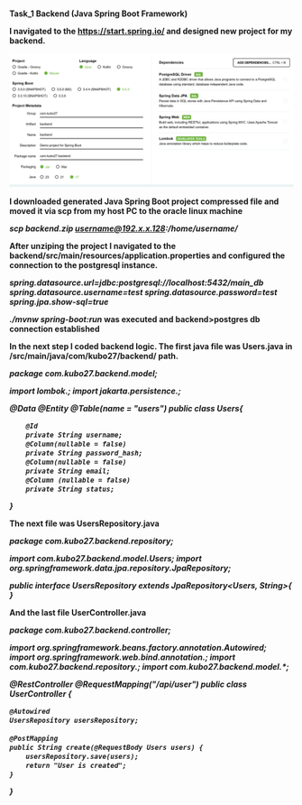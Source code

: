 <br><b>Task_1 Backend (Java Spring Boot Framework)<b>

I navigated to the https://start.spring.io/ and designed new project for my backend.

![alt text](image.png)

I downloaded generated Java Spring Boot project compressed file and moved it via scp from my host PC to the oracle linux machine

<i>scp backend.zip username@192.x.x.128:/home/username/</i>

After unziping the project I navigated to the backend/src/main/resources/application.properties and configured the connection to the postgresql instance.

<i>spring.datasource.url=jdbc:postgresql://localhost:5432/main_db
spring.datasource.username=test
spring.datasource.password=test
spring.jpa.show-sql=true</i>

<i> ./mvnw spring-boot:run </i> was executed and backend>postgres db connection established

In the next step I coded backend logic. The first java file was Users.java in /src/main/java/com/kubo27/backend/ path.

<i>
package com.kubo27.backend.model;

import lombok.*;
import jakarta.persistence.*;

@Data
@Entity
@Table(name = "users")
public class Users{

        @Id
        private String username;
        @Column(nullable = false)
        private String password_hash;
        @Column(nullable = false)
        private String email;
        @Column (nullable = false)
        private String status;

}
</i>

The next file was UsersRepository.java

<i>
package com.kubo27.backend.repository;

import com.kubo27.backend.model.Users;
import org.springframework.data.jpa.repository.JpaRepository;

public interface UsersRepository extends JpaRepository<Users, String>{
}
</i>

And the last file UserController.java

<i>
package com.kubo27.backend.controller;

import org.springframework.beans.factory.annotation.Autowired;
import org.springframework.web.bind.annotation.*;
import com.kubo27.backend.repository.*;
import com.kubo27.backend.model.*;


@RestController
@RequestMapping("/api/user")
public class UserController {

    @Autowired
    UsersRepository usersRepository;

    @PostMapping
    public String create(@RequestBody Users users) {
        usersRepository.save(users);
        return "User is created";
    }


}
</i>

